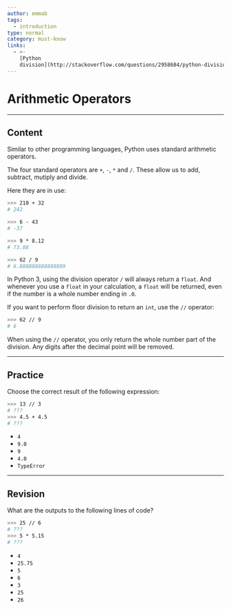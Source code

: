 ```yaml
---
author: emmab
tags:
  - introduction
type: normal
category: must-know
links:
  - >-
    [Python
    division](http://stackoverflow.com/questions/2958684/python-division){website}
---
```


# Arithmetic Operators


---

## Content

Similar to other programming languages, Python uses standard arithmetic operators.

The four standard operators are `+`, `-`, `*` and `/`. These allow us to add, subtract, mutiply and divide.

Here they are in use:

```bash
>>> 210 + 32
# 242

>>> 6 - 43
# -37

>>> 9 * 8.12
# 73.08

>>> 62 / 9
# 6.888888888888889
```

In Python 3, using the division operator `/` will always return a `float`. And whenever you use a `float` in your calculation, a `float` will be returned, even if the number is a whole number ending in `.0`.

If you want to perform floor division to return an `int`, use the `//` operator:

```bash
>>> 62 // 9
# 6
```

When using the `//` operator, you only return the whole number part of the division. Any digits after the decimal point will be removed.


---

## Practice

Choose the correct result of the following expression:

```bash
>>> 13 // 3 
# ???
>>> 4.5 + 4.5 
# ???
```

* `4`
* `9.0`
* `9`
* `4.0`
* `TypeError`


---

## Revision

What are the outputs to the following lines of code?

```bash
>>> 25 // 6 
# ???
>>> 5 * 5.15 
# ???
```

* `4`
* `25.75`
* `5`
* `6`
* `3`
* `25`
* `26`
